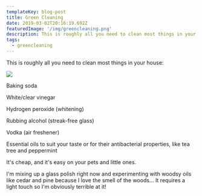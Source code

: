 ```yaml
---
templateKey: blog-post
title: Green Cleaning
date: 2019-03-02T20:16:19.692Z
featuredImage: '/img/greencleaning.png'
description: This is roughly all you need to clean most things in your house.
tags:
  - greencleaning
---
```


This is roughly all you need to clean most things in your house:

![](/img/greencleaning.png)

Baking soda

White/clear vinegar

Hydrogen peroxide (whitening)

Rubbing alcohol (streak-free glass)

Vodka (air freshener)

Essential oils to suit your taste or for their antibacterial properties, like tea tree and peppermint

It's cheap, and it's easy on your pets and little ones.

I'm mixing up a glass polish right now and experimenting with woodsy oils like cedar and pine because I love the smell of the woods... It requires a light touch so I'm obviously terrible at it!
